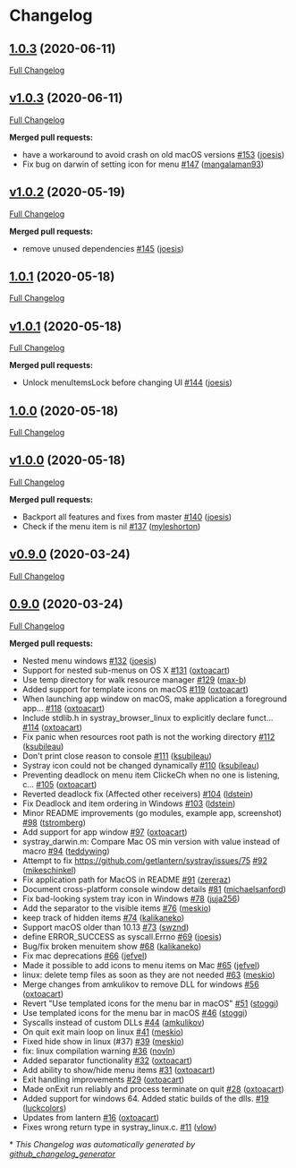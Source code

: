 # Changelog

## [1.0.3](https://github.com/getlantern/systray/tree/1.0.3) (2020-06-11)

[Full Changelog](https://github.com/getlantern/systray/compare/v1.0.3...1.0.3)

## [v1.0.3](https://github.com/getlantern/systray/tree/v1.0.3) (2020-06-11)

[Full Changelog](https://github.com/getlantern/systray/compare/v1.0.2...v1.0.3)

**Merged pull requests:**

- have a workaround to avoid crash on old macOS versions [\#153](https://github.com/getlantern/systray/pull/153) ([joesis](https://github.com/joesis))
- Fix bug on darwin of setting icon for menu [\#147](https://github.com/getlantern/systray/pull/147) ([mangalaman93](https://github.com/mangalaman93))

## [v1.0.2](https://github.com/getlantern/systray/tree/v1.0.2) (2020-05-19)

[Full Changelog](https://github.com/getlantern/systray/compare/1.0.1...v1.0.2)

**Merged pull requests:**

- remove unused dependencies [\#145](https://github.com/getlantern/systray/pull/145) ([joesis](https://github.com/joesis))

## [1.0.1](https://github.com/getlantern/systray/tree/1.0.1) (2020-05-18)

[Full Changelog](https://github.com/getlantern/systray/compare/v1.0.1...1.0.1)

## [v1.0.1](https://github.com/getlantern/systray/tree/v1.0.1) (2020-05-18)

[Full Changelog](https://github.com/getlantern/systray/compare/1.0.0...v1.0.1)

**Merged pull requests:**

- Unlock menuItemsLock before changing UI [\#144](https://github.com/getlantern/systray/pull/144) ([joesis](https://github.com/joesis))

## [1.0.0](https://github.com/getlantern/systray/tree/1.0.0) (2020-05-18)

[Full Changelog](https://github.com/getlantern/systray/compare/v1.0.0...1.0.0)

## [v1.0.0](https://github.com/getlantern/systray/tree/v1.0.0) (2020-05-18)

[Full Changelog](https://github.com/getlantern/systray/compare/v0.9.0...v1.0.0)

**Merged pull requests:**

- Backport all features and fixes from master [\#140](https://github.com/getlantern/systray/pull/140) ([joesis](https://github.com/joesis))
- Check if the menu item is nil [\#137](https://github.com/getlantern/systray/pull/137) ([myleshorton](https://github.com/myleshorton))

## [v0.9.0](https://github.com/getlantern/systray/tree/v0.9.0) (2020-03-24)

[Full Changelog](https://github.com/getlantern/systray/compare/0.9.0...v0.9.0)

## [0.9.0](https://github.com/getlantern/systray/tree/0.9.0) (2020-03-24)

[Full Changelog](https://github.com/getlantern/systray/compare/8e63b37ef27d94f6db79c4ffb941608e8f0dc2f9...0.9.0)

**Merged pull requests:**

- Nested menu windows [\#132](https://github.com/getlantern/systray/pull/132) ([joesis](https://github.com/joesis))
- Support for nested sub-menus on OS X [\#131](https://github.com/getlantern/systray/pull/131) ([oxtoacart](https://github.com/oxtoacart))
- Use temp directory for walk resource manager [\#129](https://github.com/getlantern/systray/pull/129) ([max-b](https://github.com/max-b))
- Added support for template icons on macOS [\#119](https://github.com/getlantern/systray/pull/119) ([oxtoacart](https://github.com/oxtoacart))
- When launching app window on macOS, make application a foreground app… [\#118](https://github.com/getlantern/systray/pull/118) ([oxtoacart](https://github.com/oxtoacart))
- Include stdlib.h in systray\_browser\_linux to explicitly declare funct… [\#114](https://github.com/getlantern/systray/pull/114) ([oxtoacart](https://github.com/oxtoacart))
- Fix panic when resources root path is not the working directory [\#112](https://github.com/getlantern/systray/pull/112) ([ksubileau](https://github.com/ksubileau))
- Don't print close reason to console [\#111](https://github.com/getlantern/systray/pull/111) ([ksubileau](https://github.com/ksubileau))
- Systray icon could not be changed dynamically [\#110](https://github.com/getlantern/systray/pull/110) ([ksubileau](https://github.com/ksubileau))
- Preventing deadlock on menu item ClickeCh when no one is listening, c… [\#105](https://github.com/getlantern/systray/pull/105) ([oxtoacart](https://github.com/oxtoacart))
- Reverted deadlock fix \(Affected other receivers\) [\#104](https://github.com/getlantern/systray/pull/104) ([ldstein](https://github.com/ldstein))
- Fix Deadlock and item ordering in Windows [\#103](https://github.com/getlantern/systray/pull/103) ([ldstein](https://github.com/ldstein))
- Minor README improvements \(go modules, example app, screenshot\) [\#98](https://github.com/getlantern/systray/pull/98) ([tstromberg](https://github.com/tstromberg))
- Add support for app window [\#97](https://github.com/getlantern/systray/pull/97) ([oxtoacart](https://github.com/oxtoacart))
- systray\_darwin.m: Compare Mac OS min version with value instead of macro [\#94](https://github.com/getlantern/systray/pull/94) ([teddywing](https://github.com/teddywing))
- Attempt to fix https://github.com/getlantern/systray/issues/75 [\#92](https://github.com/getlantern/systray/pull/92) ([mikeschinkel](https://github.com/mikeschinkel))
- Fix application path for MacOS in README [\#91](https://github.com/getlantern/systray/pull/91) ([zereraz](https://github.com/zereraz))
- Document cross-platform console window details [\#81](https://github.com/getlantern/systray/pull/81) ([michaelsanford](https://github.com/michaelsanford))
- Fix bad-looking system tray icon in Windows [\#78](https://github.com/getlantern/systray/pull/78) ([juja256](https://github.com/juja256))
- Add the separator to the visible items [\#76](https://github.com/getlantern/systray/pull/76) ([meskio](https://github.com/meskio))
- keep track of hidden items [\#74](https://github.com/getlantern/systray/pull/74) ([kalikaneko](https://github.com/kalikaneko))
- Support macOS older than 10.13 [\#73](https://github.com/getlantern/systray/pull/73) ([swznd](https://github.com/swznd))
- define ERROR\_SUCCESS as syscall.Errno [\#69](https://github.com/getlantern/systray/pull/69) ([joesis](https://github.com/joesis))
- Bug/fix broken menuitem show [\#68](https://github.com/getlantern/systray/pull/68) ([kalikaneko](https://github.com/kalikaneko))
- Fix mac deprecations [\#66](https://github.com/getlantern/systray/pull/66) ([jefvel](https://github.com/jefvel))
- Made it possible to add icons to menu items on Mac [\#65](https://github.com/getlantern/systray/pull/65) ([jefvel](https://github.com/jefvel))
- linux: delete temp files as soon as they are not needed [\#63](https://github.com/getlantern/systray/pull/63) ([meskio](https://github.com/meskio))
- Merge changes from amkulikov to remove DLL for windows [\#56](https://github.com/getlantern/systray/pull/56) ([oxtoacart](https://github.com/oxtoacart))
- Revert "Use templated icons for the menu bar in macOS" [\#51](https://github.com/getlantern/systray/pull/51) ([stoggi](https://github.com/stoggi))
- Use templated icons for the menu bar in macOS [\#46](https://github.com/getlantern/systray/pull/46) ([stoggi](https://github.com/stoggi))
- Syscalls instead of custom DLLs [\#44](https://github.com/getlantern/systray/pull/44) ([amkulikov](https://github.com/amkulikov))
- On quit exit main loop on linux [\#41](https://github.com/getlantern/systray/pull/41) ([meskio](https://github.com/meskio))
- Fixed hide show in linux \(\#37\) [\#39](https://github.com/getlantern/systray/pull/39) ([meskio](https://github.com/meskio))
- fix: linux compilation warning [\#36](https://github.com/getlantern/systray/pull/36) ([novln](https://github.com/novln))
- Added separator functionality [\#32](https://github.com/getlantern/systray/pull/32) ([oxtoacart](https://github.com/oxtoacart))
- Add ability to show/hide menu items [\#31](https://github.com/getlantern/systray/pull/31) ([oxtoacart](https://github.com/oxtoacart))
- Exit handling improvements [\#29](https://github.com/getlantern/systray/pull/29) ([oxtoacart](https://github.com/oxtoacart))
- Made onExit run reliably and process terminate on quit [\#28](https://github.com/getlantern/systray/pull/28) ([oxtoacart](https://github.com/oxtoacart))
- Added support for windows 64. Added static builds of the dlls. [\#19](https://github.com/getlantern/systray/pull/19) ([luckcolors](https://github.com/luckcolors))
- Updates from lantern [\#16](https://github.com/getlantern/systray/pull/16) ([oxtoacart](https://github.com/oxtoacart))
- Fixes wrong return type in systray\_linux.c. [\#11](https://github.com/getlantern/systray/pull/11) ([vlow](https://github.com/vlow))



\* *This Changelog was automatically generated by [github_changelog_generator](https://github.com/github-changelog-generator/github-changelog-generator)*
